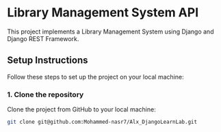 # Library Management System API

This project implements a Library Management System using Django and Django REST Framework.

## Setup Instructions

Follow these steps to set up the project on your local machine:

### 1. Clone the repository
Clone the project from GitHub to your local machine:
```bash
git clone git@github.com:Mohammed-nasr7/Alx_DjangoLearnLab.git
